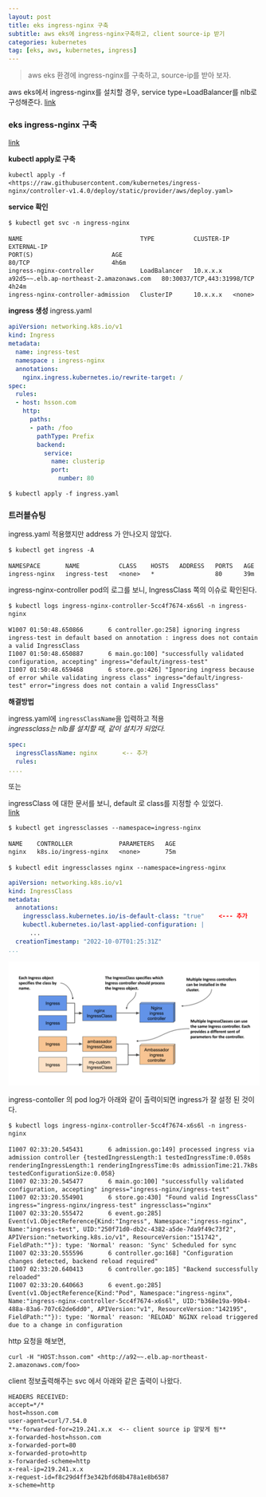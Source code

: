 ```yaml
---
layout: post
title: eks ingress-nginx 구축
subtitle: aws eks에 ingress-nginx구축하고, client source-ip 받기
categories: kubernetes
tag: [eks, aws, kubernetes, ingress]
---
```



> aws eks 환경에 ingress-nginx를 구축하고, source-ip를 받아 보자.  
  
  
  
aws eks에서 ingress-nginx를 설치할 경우, service type=LoadBalancer를 nlb로 구성해준다.
<a href="https://kubernetes.github.io/ingress-nginx/deploy/#aws" target="_blank">link</a>


### eks ingress-nginx 구축
<a href="https://kubernetes.github.io/ingress-nginx/deploy/#network-load-balancer-nlb" target="_blank">link</a>
  
  
**kubectl apply로 구축**  

```console
kubectl apply -f <https://raw.githubusercontent.com/kubernetes/ingress-nginx/controller-v1.4.0/deploy/static/provider/aws/deploy.yaml>
```
  
  
**service 확인**
```console
$ kubectl get svc -n ingress-nginx

NAME                                 TYPE           CLUSTER-IP       EXTERNAL-IP                                                                          PORT(S)                      AGE                                                                              80/TCP                       4h6m
ingress-nginx-controller             LoadBalancer   10.x.x.x         
a92d5~~.elb.ap-northeast-2.amazonaws.com   80:30037/TCP,443:31998/TCP   4h24m
ingress-nginx-controller-admission   ClusterIP      10.x.x.x   <none>
```

  
   
**ingress 생성**
ingress.yaml
```yaml
apiVersion: networking.k8s.io/v1
kind: Ingress
metadata:
  name: ingress-test
  namespace : ingress-nginx
  annotations:
    nginx.ingress.kubernetes.io/rewrite-target: /
spec:
  rules:
  - host: hsson.com
    http:
      paths:
      - path: /foo
        pathType: Prefix
        backend:
          service:
            name: clusterip
            port:
              number: 80
```

```console
$ kubectl apply -f ingress.yaml
```
  
  
  
  
### 트러블슈팅
  
   
ingress.yaml 적용했지만 address 가 안나오지 않았다.

```console
$ kubectl get ingress -A

NAMESPACE       NAME           CLASS    HOSTS   ADDRESS   PORTS   AGE
ingress-nginx   ingress-test   <none>   *                 80      39m
```
  
ingress-nginx-controller pod의 로그를 보니, IngressClass 쪽의 이슈로 확인된다.

```console
$ kubectl logs ingress-nginx-controller-5cc4f7674-x6s6l -n ingress-nginx

W1007 01:50:48.650866       6 controller.go:258] ignoring ingress ingress-test in default based on annotation : ingress does not contain a valid IngressClass
I1007 01:50:48.650887       6 main.go:100] "successfully validated configuration, accepting" ingress="default/ingress-test"
I1007 01:50:48.659468       6 store.go:426] "Ignoring ingress because of error while validating ingress class" ingress="default/ingress-test" error="ingress does not contain a valid IngressClass"
```  
  
  
  
**해결방법**
  
ingress.yaml에 `ingressClassName`을 입력하고 적용  
_ingressclass는 nlb를 설치할 때, 같이 설치가 되었다._

```yaml
spec:
  ingressClassName: nginx       <-- 추가
  rules:
....
```  
  
  
  
또는
  
ingressClass 에 대한 문서를 보니, default 로 class를 지정할 수 있었다.  
<a href="https://kubernetes-sigs.github.io/aws-load-balancer-controller/v2.2/guide/ingress/ingress_class/" target="_blank">link</a>

```console
$ kubectl get ingressclasses --namespace=ingress-nginx

NAME    CONTROLLER             PARAMETERS   AGE
nginx   k8s.io/ingress-nginx   <none>       75m

$ kubectl edit ingressclasses nginx --namespace=ingress-nginx

```
  
```yaml
apiVersion: networking.k8s.io/v1
kind: IngressClass
metadata:
  annotations:
    ingressclass.kubernetes.io/is-default-class: "true"    <--- 추가
    kubectl.kubernetes.io/last-applied-configuration: |
      ...
  creationTimestamp: "2022-10-07T01:25:31Z"
...

```
  
  
![ingressClass](/assets/images/ingressClass.png)
  
  
  
  
  
ingress-contoller 의 pod log가 아래와 같이 출력이되면 ingress가 잘 설정 된 것이다.
```console
$ kubectl logs ingress-nginx-controller-5cc4f7674-x6s6l -n ingress-nginx

I1007 02:33:20.545431       6 admission.go:149] processed ingress via admission controller {testedIngressLength:1 testedIngressTime:0.058s renderingIngressLength:1 renderingIngressTime:0s admissionTime:21.7kBs testedConfigurationSize:0.058}
I1007 02:33:20.545477       6 main.go:100] "successfully validated configuration, accepting" ingress="ingress-nginx/ingress-test"
I1007 02:33:20.554901       6 store.go:430] "Found valid IngressClass" ingress="ingress-nginx/ingress-test" ingressclass="nginx"
I1007 02:33:20.555472       6 event.go:285] Event(v1.ObjectReference{Kind:"Ingress", Namespace:"ingress-nginx", Name:"ingress-test", UID:"250f71d0-db2c-4382-a5de-7da9f49c73f2", APIVersion:"networking.k8s.io/v1", ResourceVersion:"151742", FieldPath:""}): type: 'Normal' reason: 'Sync' Scheduled for sync
I1007 02:33:20.555596       6 controller.go:168] "Configuration changes detected, backend reload required"
I1007 02:33:20.640413       6 controller.go:185] "Backend successfully reloaded"
I1007 02:33:20.640663       6 event.go:285] Event(v1.ObjectReference{Kind:"Pod", Namespace:"ingress-nginx", Name:"ingress-nginx-controller-5cc4f7674-x6s6l", UID:"b368e19a-99b4-488a-83a6-707c62de6dd0", APIVersion:"v1", ResourceVersion:"142195", FieldPath:""}): type: 'Normal' reason: 'RELOAD' NGINX reload triggered due to a change in configuration
```  
  
  
  
http 요청을 해보면,
```console
curl -H "HOST:hsson.com" <http://a92~~.elb.ap-northeast-2.amazonaws.com/foo>
```  
  
  
  
client 정보출력해주는 svc 에서 아래와 같은 출력이 나왔다.
```plaintext
HEADERS RECEIVED:
accept=*/*
host=hsson.com
user-agent=curl/7.54.0
**x-forwarded-for=219.241.x.x  <-- client source ip 알맞게 됨**
x-forwarded-host=hsson.com
x-forwarded-port=80
x-forwarded-proto=http
x-forwarded-scheme=http
x-real-ip=219.241.x.x
x-request-id=f8c29d4ff3e342bfd68b478a1e8b6587
x-scheme=http
```  
